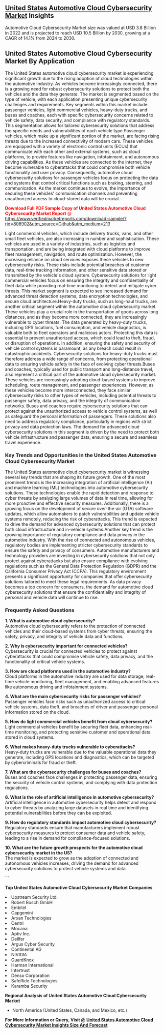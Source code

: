 <h2><a href="https://www.verifiedmarketreports.com/download-sample/?rid=808902&amp;utm_source=Github&amp;utm_medium=213" target="_blank">United States Automotive Cloud Cybersecurity Market</a> Insights</h2><p>Automotive Cloud Cybersecurity Market size was valued at USD 3.8 Billion in 2022 and is projected to reach USD 10.5 Billion by 2030, growing at a CAGR of 14.1% from 2024 to 2030.</p><p><h2>United States Automotive Cloud Cybersecurity Market By Application</h2>The United States automotive cloud cybersecurity market is experiencing significant growth due to the rising adoption of cloud technologies within the automotive industry. As vehicles become increasingly connected, there is a growing need for robust cybersecurity solutions to protect both the vehicles and the data they generate. The market is segmented based on the type of vehicle, with each application presenting unique cybersecurity challenges and requirements. Key segments within this market include passenger vehicles, light commercial vehicles, heavy-duty trucks, and buses and coaches, each with specific cybersecurity concerns related to vehicle safety, data security, and compliance with regulatory standards. This segmentation allows for tailored cybersecurity solutions that address the specific needs and vulnerabilities of each vehicle type.Passenger vehicles, which make up a significant portion of the market, are facing rising threats due to the increased connectivity of modern cars. These vehicles are equipped with a variety of electronic control units (ECUs) that communicate with each other and external systems, such as cloud platforms, to provide features like navigation, infotainment, and autonomous driving capabilities. As these vehicles are connected to the internet, they become vulnerable to cyberattacks that could compromise both vehicle functionality and user privacy. Consequently, automotive cloud cybersecurity solutions for passenger vehicles focus on protecting the data and systems that control critical functions such as braking, steering, and communication. As the market continues to evolve, the importance of securing these vehicles' communication channels and preventing unauthorized access to cloud-stored data will be crucial.<p><p><span class=""><span style="color: #ff0000;"><strong>Download Full PDF Sample Copy of United States Automotive Cloud Cybersecurity Market Report</strong> @ </span><a href="https://www.verifiedmarketreports.com/download-sample/?rid=808902&amp;utm_source=Github&amp;utm_medium=213" target="_blank">https://www.verifiedmarketreports.com/download-sample/?rid=808902&amp;utm_source=Github&amp;utm_medium=213</a></span></p></p>Light commercial vehicles, which include delivery trucks, vans, and other small fleet vehicles, are also increasing in number and sophistication. These vehicles are used in a variety of industries, such as logistics and transportation, and are being integrated with cloud platforms to improve fleet management, navigation, and route optimization. However, the increasing reliance on cloud services exposes these vehicles to new cybersecurity risks. These risks include potential breaches of customer data, real-time tracking information, and other sensitive data stored or transmitted by the vehicle's cloud system. Cybersecurity solutions for light commercial vehicles focus on ensuring the integrity and confidentiality of fleet data while providing real-time monitoring to detect and mitigate cyber threats. This market segment is expected to see increased demand for advanced threat detection systems, data encryption technologies, and secure cloud architecture.Heavy-duty trucks, such as long-haul trucks, are another critical segment within the automotive cloud cybersecurity market. These vehicles play a crucial role in the transportation of goods across long distances, and as they become more connected, they are increasingly vulnerable to cyber threats. The data generated by heavy-duty trucks, including GPS locations, fuel consumption, and vehicle diagnostics, is valuable both to fleet operators and malicious actors. Protecting this data is essential to prevent unauthorized access, which could lead to theft, fraud, or disruption of operations. In addition, ensuring the safety and security of vehicle control systems is paramount, as any breach could result in catastrophic accidents. Cybersecurity solutions for heavy-duty trucks must therefore address a wide range of concerns, from protecting operational data to ensuring vehicle safety in the face of evolving cyber threats.Buses and coaches, typically used for public transport and long-distance travel, also represent a critical part of the automotive cloud cybersecurity market. These vehicles are increasingly adopting cloud-based systems to improve scheduling, route management, and passenger experiences. However, as these vehicles become more interconnected, they face similar cybersecurity risks to other types of vehicles, including potential threats to passenger safety, data privacy, and the integrity of communication networks. Buses and coaches require cybersecurity solutions that can protect against the unauthorized access to vehicle control systems, as well as safeguard the personal information of passengers. These solutions also need to address regulatory compliance, particularly in regions with strict privacy and data protection laws. The demand for advanced cloud cybersecurity solutions in this segment is driven by the need to protect both vehicle infrastructure and passenger data, ensuring a secure and seamless travel experience.<h3>Key Trends and Opportunities in the United States Automotive Cloud Cybersecurity Market</h3>The United States automotive cloud cybersecurity market is witnessing several key trends that are shaping its future growth. One of the most prominent trends is the increasing integration of artificial intelligence (AI) and machine learning (ML) technologies into automotive cybersecurity solutions. These technologies enable the rapid detection and response to cyber threats by analyzing large volumes of data in real time, allowing for more proactive and effective security measures. Additionally, there is a growing focus on the development of secure over-the-air (OTA) software updates, which allow automakers to patch vulnerabilities and update vehicle systems remotely, reducing the risk of cyberattacks. This trend is expected to drive the demand for advanced cybersecurity solutions that can protect both cloud infrastructure and in-vehicle systems.Another key trend is the growing importance of regulatory compliance and data privacy in the automotive industry. With the rise of connected and autonomous vehicles, regulatory bodies are implementing stricter cybersecurity standards to ensure the safety and privacy of consumers. Automotive manufacturers and technology providers are investing in cybersecurity solutions that not only protect against cyberattacks but also ensure compliance with evolving regulations such as the General Data Protection Regulation (GDPR) and the California Consumer Privacy Act (CCPA). This regulatory environment presents a significant opportunity for companies that offer cybersecurity solutions tailored to meet these legal requirements. As data privacy becomes a top concern for consumers, the demand for automotive cloud cybersecurity solutions that ensure the confidentiality and integrity of personal and vehicle data will continue to rise.<h3>Frequently Asked Questions</h3><p><strong>1. What is automotive cloud cybersecurity?</strong><br>Automotive cloud cybersecurity refers to the protection of connected vehicles and their cloud-based systems from cyber threats, ensuring the safety, privacy, and integrity of vehicle data and functions.</p><p><strong>2. Why is cybersecurity important for connected vehicles?</strong><br>Cybersecurity is crucial for connected vehicles to protect against cyberattacks that could compromise vehicle safety, data privacy, and the functionality of critical vehicle systems.</p><p><strong>3. How are cloud platforms used in the automotive industry?</strong><br>Cloud platforms in the automotive industry are used for data storage, real-time vehicle monitoring, fleet management, and enabling advanced features like autonomous driving and infotainment systems.</p><p><strong>4. What are the main cybersecurity risks for passenger vehicles?</strong><br>Passenger vehicles face risks such as unauthorized access to critical vehicle systems, data theft, and breaches of driver and passenger personal information stored on the cloud.</p><p><strong>5. How do light commercial vehicles benefit from cloud cybersecurity?</strong><br>Light commercial vehicles benefit by securing fleet data, enhancing real-time monitoring, and protecting sensitive customer and operational data stored in cloud systems.</p><p><strong>6. What makes heavy-duty trucks vulnerable to cyberattacks?</strong><br>Heavy-duty trucks are vulnerable due to the valuable operational data they generate, including GPS locations and diagnostics, which can be targeted by cybercriminals for fraud or theft.</p><p><strong>7. What are the cybersecurity challenges for buses and coaches?</strong><br>Buses and coaches face challenges in protecting passenger data, ensuring the security of vehicle control systems, and complying with data protection regulations.</p><p><strong>8. What is the role of artificial intelligence in automotive cybersecurity?</strong><br>Artificial intelligence in automotive cybersecurity helps detect and respond to cyber threats by analyzing large datasets in real time and identifying potential vulnerabilities before they can be exploited.</p><p><strong>9. How do regulatory standards impact automotive cloud cybersecurity?</strong><br>Regulatory standards ensure that manufacturers implement robust cybersecurity measures to protect consumer data and vehicle safety, leading to a rise in demand for compliance-focused solutions.</p><p><strong>10. What are the future growth prospects for the automotive cloud cybersecurity market in the US?</strong><br>The market is expected to grow as the adoption of connected and autonomous vehicles increases, driving the demand for advanced cybersecurity solutions to protect vehicle systems and data.</p>```</p><p><strong>Top United States Automotive Cloud Cybersecurity Market Companies</strong></p><div data-test-id=""><p><li>Upstream Security Ltd.</li><li> Robert Bosch GmbH</li><li> Embitel</li><li> Capgemini</li><li> Arxan Technologies</li><li> Centri</li><li> Mocana</li><li> Aptiv Inc.</li><li> Dellfer</li><li> Argus Cyber Security</li><li> Continental AG</li><li> NIVIDIA</li><li> GuardKnox</li><li> Harman International</li><li> Intertrust</li><li> Denso Corporation</li><li> SafeRide Technologies</li><li> Karamba Security</li></p><div><strong>Regional Analysis of&nbsp;United States Automotive Cloud Cybersecurity Market</strong></div><ul><li dir="ltr"><p dir="ltr">North America&nbsp;(United States, Canada, and Mexico, etc.)</p></li></ul><p><strong>For More Information or Query, Visit @&nbsp;</strong><strong><a href="https://www.verifiedmarketreports.com/product/automotive-cloud-cybersecurity-market/?utm_source=Github&amp;utm_medium=213" target="_blank">United States Automotive Cloud Cybersecurity Market Insights Size And Forecast</a></strong></p></div>
